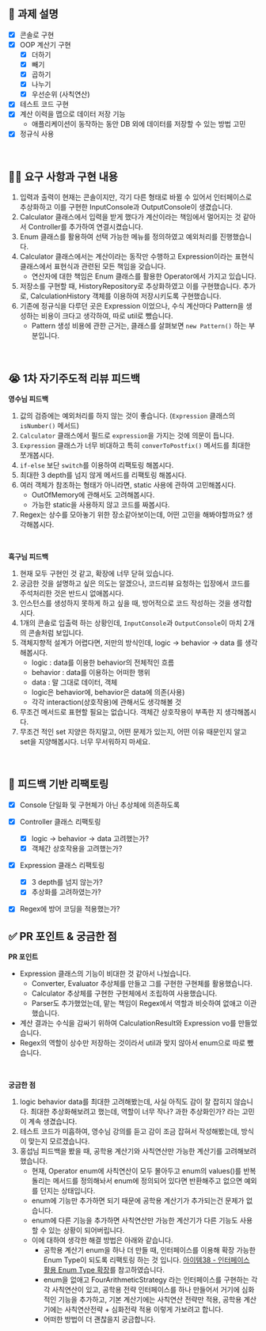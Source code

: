 ## 📌 과제 설명

- [x] 콘솔로 구현
- [x] OOP 계산기 구현
    - [x] 더하기
    - [x] 빼기
    - [x] 곱하기
    - [x] 나누기
    - [x] 우선순위 (사칙연산)
- [x] 테스트 코드 구현
- [x] 계산 이력을 맵으로 데이터 저장 기능
    - 애플리케이션이 동작하는 동안 DB 외에 데이터를 저장할 수 있는 방법 고민
- [x] 정규식 사용

<br>

## 👩‍💻 요구 사항과 구현 내용

1. 입력과 출력이 현재는 콘솔이지만, 각기 다른 형태로 바뀔 수 있어서 인터페이스로 추상화하고 이를 구현한 InputConsole과 OutputConsole이 생겼습니다.
2. Calculator 클래스에서 입력을 받게 했다가 계산이라는 책임에서 멀어지는 것 같아서 Controller를 추가하여 연결시켰습니다.
3. Enum 클래스를 활용하여 선택 가능한 메뉴를 정의하였고 예외처리를 진행했습니다.
4. Calculator 클래스에서는 계산이라는 동작만 수행하고 Expression이라는 표현식 클래스에서 표현식과 관련된 모든 책임을 갖습니다.
    - 연산자에 대한 책임은 Enum 클래스를 활용한 Operator에서 가지고 있습니다.
5. 저장소를 구현할 때, HistoryRepository로 추상화하였고 이를 구현했습니다. 추가로, CalculationHistory 객체를 이용하여 저장시키도록 구현했습니다.
6. 기존에 정규식을 다루던 곳은 Expression 이었으나, 수식 계산마다 Pattern을 생성하는 비용이 크다고 생각하여, 따로 util로 뺐습니다.
    - Pattern 생성 비용에 관한 근거는, 클래스를 살펴보면 `new Pattern()` 하는 부분입니다.

<br>

## 😭 1차 자기주도적 리뷰 피드백

**영수님 피드백**
1. 값의 검증에는 예외처리를 하지 않는 것이 좋습니다. (`Expression` 클래스의 `isNumber()` 메서드)
2. `Calculator` 클래스에서 필드로 `expression`을 가지는 것에 의문이 듭니다.
3. `Expression` 클래스가 너무 비대하고 특히 `converToPostfix()` 메서드를 최대한 쪼개봅시다.
4. `if-else` 보단 `switch`를 이용하여 리팩토링 해봅시다.
5. 최대한 3 depth를 넘지 않게 메서드를 리팩토링 해봅시다.
6. 여러 객체가 참조하는 형태가 아니라면, static 사용에 관하여 고민해봅시다.
    - OutOfMemory에 관해서도 고려해봅시다.
    - 가능한 static을 사용하지 않고 코드를 짜봅시다.
7. Regex는 상수를 모아놓기 위한 장소같아보이는데, 어떤 고민을 해봐야할까요? 생각해봅시다.

<br>

**흑구님 피드백**
1. 현재 모두 구현인 것 같고, 확장에 너무 닫혀 있습니다.
2. 궁금한 것을 설명하고 싶은 의도는 알겠으나, 코드리뷰 요청하는 입장에서 코드를 주석처리한 것은 반드시 없애봅시다.
3. 인스턴스를 생성하지 못하게 하고 싶을 때, 방어적으로 코드 작성하는 것을 생각합시다.
4. 1개의 콘솔로 입출력 하는 상황인데, `InputConsole`과 `OutputConsole`이 마치 2개의 콘솔처럼 보입니다.
5. 객체지향적 설계가 어렵다면, 저만의 방식인데, logic → behavior → data 를 생각해봅시다.
    - logic : data를 이용한 behavior의 전체적인 흐름
    - behavior : data를 이용하는 어떠한 행위
    - data : 말 그대로 데이터, 객체
    - logic은 behavior에, behavior은 data에 의존(사용)
    - 각각 interaction(상호작용)에 관해서도 생각해볼 것
6. 무조건 메서드로 표현할 필요는 없습니다. 객체간 상호작용이 부족한 지 생각해봅시다.
7. 무조건 적인 set 지양은 하지말고, 어떤 문제가 있는지, 어떤 이유 때문인지 알고 set을 지양해봅시다. 너무 무서워하지 마세요.

<br>

## 😤 피드백 기반 리팩토링

- [x] Console 단일화 및 구현체가 아닌 추상체에 의존하도록
- [x] Controller 클래스 리팩토링
  - [x] logic → behavior → data 고려했는가?
  - [x] 객체간 상호작용을 고려했는가?
- [x] Expression 클래스 리팩토링
  - [x] 3 depth를 넘지 않는가?
  - [x] 추상화를 고려하였는가?
- [x] Regex에 방어 코딩을 적용했는가?


## ✅ PR 포인트 & 궁금한 점

**PR 포인트**

- Expression 클래스의 기능이 비대한 것 같아서 나눴습니다.
  - Converter, Evaluator 추상체를 만들고 그를 구현한 구현체를 활용했습니다.
  - Calculator 추상체를 구현한 구현체에서 조립하여 사용했습니다.
  - Parser도 추가했었는데, 맡는 책임이 Regex에서 역할과 비슷하여 없애고 이관했습니다.
- 계산 결과는 수식을 감싸기 위하여 CalculationResult와 Expression vo를 만들었습니다.
- Regex의 역할이 상수만 저장하는 것이라서 util과 맞지 않아서 enum으로 따로 뺐습니다.

<br>

**궁금한 점**

1. logic behavior data를 최대한 고려해봤는데, 사실 아직도 감이 잘 잡히지 않습니다. 최대한 추상화해보려고 했는데, 역할이 너무 작나? 과한 추상화인가? 라는 고민이 계속 생겼습니다.
2. 테스트 코드가 미흡하여, 영수님 강의를 듣고 감이 조금 잡혀서 작성해봤는데, 방식이 맞는지 모르겠습니다.
3. 홍섭님 피드백을 봤을 때, 공학용 계산기와 사칙연산만 가능한 계산기를 고려해보려 했습니다.
    - 현재, Operator enum에 사칙연산이 모두 몰아두고  enum의 values()를 반복돌리는 메서드를 정의해놔서 enum에 정의되어 있다면 반환해주고 없으면 예외를 던지는 상태입니다.
    - enum에 기능만 추가하면 되기 때문에 공학용 계산기가 추가되는건 문제가 없습니다.
    - enum에 다른 기능을 추가하면 사칙연산만 가능한 계산기가 다른 기능도 사용할 수 있는 상황이 되어버립니다.
    - 이에 대하여 생각한 해결 방법은 아래와 같습니다.
      - 공학용 계산기 enum을 하나 더 만들 때, 인터페이스를 이용해 확장 가능한 Enum Type이 되도록 리팩토링 하는 것 입니다. [아이템38 - 인터페이스 활용 Enum Type 확장](https://medium.com/lucky-sonnie/item-38-%ED%99%95%EC%9E%A5%ED%95%A0-%EC%88%98-%EC%9E%88%EB%8A%94-enum-type%EC%9D%B4-%ED%95%84%EC%9A%94%ED%95%98%EB%A9%B4-%EC%9D%B8%ED%84%B0%ED%8E%98%EC%9D%B4%EC%8A%A4%EB%A5%BC-%EC%82%AC%EC%9A%A9%ED%95%98%EB%9D%BC-9c9f78334a5e)를 참고하였습니다.
      - enum을 없애고 FourArithmeticStrategy 라는 인터페이스를 구현하는 각각 사칙연산이 있고, 공학용 전략 인터페이스를 하나 만들어서 거기에 심화적인 기능을 추가하고, 기본 계산기에는 사칙연산 전략만 적용, 공학용 계산기에는 사칙연산전략 + 심화전략 적용 이렇게 가보려고 합니다.
      - 어떠한 방법이 더 괜찮을지 궁금합니다.